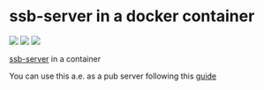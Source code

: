 # ssb-server in a docker container


![](https://github.com/eyenx/docker-ssb-server/workflows/build%20image/badge.svg)
[![](https://images.microbadger.com/badges/image/eyenx/ssb-server.svg)](https://microbadger.com/images/eyenx/ssb-server "Get your own image badge on microbadger.com") [![](https://images.microbadger.com/badges/version/eyenx/ssb-server.svg)](https://microbadger.com/images/eyenx/ssb-server "Get your own version badge on microbadger.com")

[ssb-server](https://github.com/ssbc/ssb-server/) in a container

You can use this a.e. as a pub server following this [guide](https://handbook.scuttlebutt.nz/guides/pubs/setup-a-pub)
